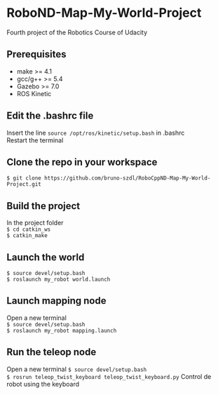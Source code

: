 # RoboND-Map-My-World-Project
Fourth project of the Robotics Course of Udacity

## Prerequisites 
* make >= 4.1
* gcc/g++ >= 5.4
* Gazebo >= 7.0  
* ROS Kinetic 

## Edit the .bashrc file
Insert the line `source /opt/ros/kinetic/setup.bash` in .bashrc  
Restart the terminal

## Clone the repo in your workspace
`$ git clone https://github.com/bruno-szdl/RoboCppND-Map-My-World-Project.git`

## Build the project
In the project folder  
`$ cd catkin_ws`  
`$ catkin_make`

## Launch the world
`$ source devel/setup.bash`  
`$ roslaunch my_robot world.launch`

## Launch mapping node
Open a new terminal  
`$ source devel/setup.bash`  
`$ roslaunch my_robot mapping.launch`

## Run the teleop node
Open a new terminal
`$ source devel/setup.bash`  
`$ rosrun teleop_twist_keyboard teleop_twist_keyboard.py`
Control de robot using the keyboard
